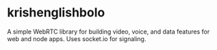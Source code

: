 # krishenglishbolo
 A simple WebRTC library for building video, voice, and data features for web and node apps. Uses socket.io for signaling.
